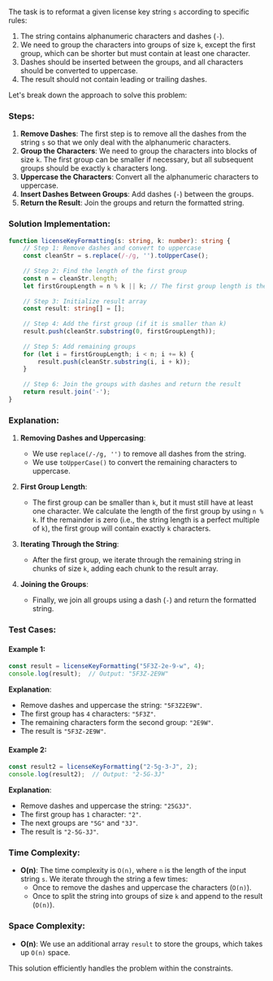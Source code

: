 The task is to reformat a given license key string `s` according to specific rules:

1. The string contains alphanumeric characters and dashes (`-`).
2. We need to group the characters into groups of size `k`, except the first group, which can be shorter but must contain at least one character.
3. Dashes should be inserted between the groups, and all characters should be converted to uppercase.
4. The result should not contain leading or trailing dashes.

Let's break down the approach to solve this problem:

### **Steps:**

1. **Remove Dashes**: The first step is to remove all the dashes from the string `s` so that we only deal with the alphanumeric characters.
2. **Group the Characters**: We need to group the characters into blocks of size `k`. The first group can be smaller if necessary, but all subsequent groups should be exactly `k` characters long.
3. **Uppercase the Characters**: Convert all the alphanumeric characters to uppercase.
4. **Insert Dashes Between Groups**: Add dashes (`-`) between the groups.
5. **Return the Result**: Join the groups and return the formatted string.

### **Solution Implementation:**

```typescript
function licenseKeyFormatting(s: string, k: number): string {
    // Step 1: Remove dashes and convert to uppercase
    const cleanStr = s.replace(/-/g, '').toUpperCase();
    
    // Step 2: Find the length of the first group
    const n = cleanStr.length;
    let firstGroupLength = n % k || k; // The first group length is the remainder of n / k, or k if it's 0
    
    // Step 3: Initialize result array
    const result: string[] = [];
    
    // Step 4: Add the first group (if it is smaller than k)
    result.push(cleanStr.substring(0, firstGroupLength));
    
    // Step 5: Add remaining groups
    for (let i = firstGroupLength; i < n; i += k) {
        result.push(cleanStr.substring(i, i + k));
    }
    
    // Step 6: Join the groups with dashes and return the result
    return result.join('-');
}
```

### **Explanation:**

1. **Removing Dashes and Uppercasing**: 
   - We use `replace(/-/g, '')` to remove all dashes from the string.
   - We use `toUpperCase()` to convert the remaining characters to uppercase.
   
2. **First Group Length**:
   - The first group can be smaller than `k`, but it must still have at least one character. We calculate the length of the first group by using `n % k`. If the remainder is zero (i.e., the string length is a perfect multiple of `k`), the first group will contain exactly `k` characters.
   
3. **Iterating Through the String**:
   - After the first group, we iterate through the remaining string in chunks of size `k`, adding each chunk to the result array.
   
4. **Joining the Groups**:
   - Finally, we join all groups using a dash (`-`) and return the formatted string.

### **Test Cases:**

#### Example 1:
```typescript
const result = licenseKeyFormatting("5F3Z-2e-9-w", 4);
console.log(result);  // Output: "5F3Z-2E9W"
```

**Explanation**:  
- Remove dashes and uppercase the string: `"5F3Z2E9W"`.
- The first group has `4` characters: `"5F3Z"`.
- The remaining characters form the second group: `"2E9W"`.
- The result is `"5F3Z-2E9W"`.

#### Example 2:
```typescript
const result2 = licenseKeyFormatting("2-5g-3-J", 2);
console.log(result2);  // Output: "2-5G-3J"
```

**Explanation**:  
- Remove dashes and uppercase the string: `"25G3J"`.
- The first group has `1` character: `"2"`.
- The next groups are `"5G"` and `"3J"`.
- The result is `"2-5G-3J"`.

### **Time Complexity:**
- **O(n)**: The time complexity is `O(n)`, where `n` is the length of the input string `s`. We iterate through the string a few times:
  - Once to remove the dashes and uppercase the characters (`O(n)`).
  - Once to split the string into groups of size `k` and append to the result (`O(n)`).
  
### **Space Complexity:**
- **O(n)**: We use an additional array `result` to store the groups, which takes up `O(n)` space.

This solution efficiently handles the problem within the constraints.